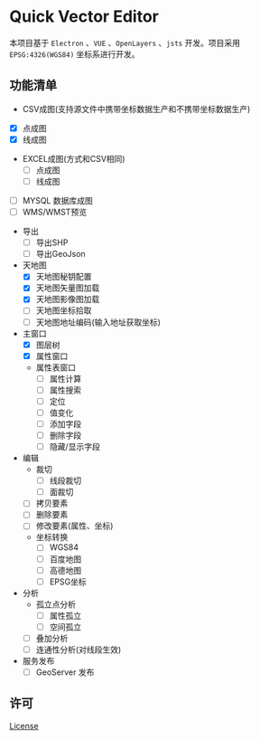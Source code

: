 # Quick Vector Editor

本项目基于 `Electron` 、`VUE` 、`OpenLayers` 、`jsts` 开发。项目采用 `EPSG:4326(WGS84)` 坐标系进行开发。



## 功能清单
-  CSV成图(支持源文件中携带坐标数据生产和不携带坐标数据生产)
  - [x] 点成图
  - [x] 线成图
- EXCEL成图(方式和CSV相同)
  - [ ] 点成图
  - [ ] 线成图
- [ ] MYSQL 数据库成图
- [ ] WMS/WMST预览
- 导出
  - [ ] 导出SHP
  - [ ] 导出GeoJson
- 天地图
  - [x] 天地图秘钥配置
  - [x] 天地图矢量图加载
  - [x] 天地图影像图加载
  - [ ] 天地图坐标拾取
  - [ ] 天地图地址编码(输入地址获取坐标)
- 主窗口
  - [x] 图层树
  - [x] 属性窗口
  - 属性表窗口
    - [ ] 属性计算
    - [ ] 属性搜索
    - [ ] 定位
    - [ ] 值变化
    - [ ] 添加字段
    - [ ] 删除字段
    - [ ] 隐藏/显示字段
- 编辑
  - 裁切
    - [ ] 线段裁切
    - [ ] 面裁切
  - [ ] 拷贝要素
  - [ ] 删除要素
  - [ ] 修改要素(属性、坐标)
  - 坐标转换
    - [ ] WGS84
    - [ ] 百度地图
    - [ ] 高德地图
    - [ ] EPSG坐标
- 分析
  - 孤立点分析
    - [ ] 属性孤立
    - [ ] 空间孤立
  -  [ ] 叠加分析
  - [ ] 连通性分析(对线段生效)
- 服务发布
  - [ ] GeoServer 发布

## 许可
[License](LICENSE)


